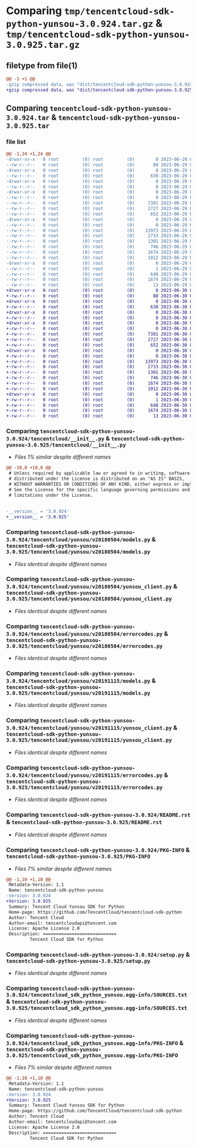 # Comparing `tmp/tencentcloud-sdk-python-yunsou-3.0.924.tar.gz` & `tmp/tencentcloud-sdk-python-yunsou-3.0.925.tar.gz`

## filetype from file(1)

```diff
@@ -1 +1 @@
-gzip compressed data, was "dist/tencentcloud-sdk-python-yunsou-3.0.924.tar", last modified: Thu Jun 29 00:50:40 2023, max compression
+gzip compressed data, was "dist/tencentcloud-sdk-python-yunsou-3.0.925.tar", last modified: Fri Jun 30 02:30:14 2023, max compression
```

## Comparing `tencentcloud-sdk-python-yunsou-3.0.924.tar` & `tencentcloud-sdk-python-yunsou-3.0.925.tar`

### file list

```diff
@@ -1,24 +1,24 @@
-drwxr-xr-x   0 root         (0) root         (0)        0 2023-06-29 00:50:40.000000 tencentcloud-sdk-python-yunsou-3.0.924/
--rw-r--r--   0 root         (0) root         (0)       88 2023-06-29 00:50:40.000000 tencentcloud-sdk-python-yunsou-3.0.924/setup.cfg
-drwxr-xr-x   0 root         (0) root         (0)        0 2023-06-29 00:50:40.000000 tencentcloud-sdk-python-yunsou-3.0.924/tencentcloud/
--rw-r--r--   0 root         (0) root         (0)      630 2023-06-29 00:50:40.000000 tencentcloud-sdk-python-yunsou-3.0.924/tencentcloud/__init__.py
-drwxr-xr-x   0 root         (0) root         (0)        0 2023-06-29 00:50:40.000000 tencentcloud-sdk-python-yunsou-3.0.924/tencentcloud/yunsou/
--rw-r--r--   0 root         (0) root         (0)        0 2023-06-29 00:50:40.000000 tencentcloud-sdk-python-yunsou-3.0.924/tencentcloud/yunsou/__init__.py
-drwxr-xr-x   0 root         (0) root         (0)        0 2023-06-29 00:50:40.000000 tencentcloud-sdk-python-yunsou-3.0.924/tencentcloud/yunsou/v20180504/
--rw-r--r--   0 root         (0) root         (0)        0 2023-06-29 00:50:40.000000 tencentcloud-sdk-python-yunsou-3.0.924/tencentcloud/yunsou/v20180504/__init__.py
--rw-r--r--   0 root         (0) root         (0)     7381 2023-06-29 00:50:40.000000 tencentcloud-sdk-python-yunsou-3.0.924/tencentcloud/yunsou/v20180504/models.py
--rw-r--r--   0 root         (0) root         (0)     2727 2023-06-29 00:50:40.000000 tencentcloud-sdk-python-yunsou-3.0.924/tencentcloud/yunsou/v20180504/yunsou_client.py
--rw-r--r--   0 root         (0) root         (0)      652 2023-06-29 00:50:40.000000 tencentcloud-sdk-python-yunsou-3.0.924/tencentcloud/yunsou/v20180504/errorcodes.py
-drwxr-xr-x   0 root         (0) root         (0)        0 2023-06-29 00:50:40.000000 tencentcloud-sdk-python-yunsou-3.0.924/tencentcloud/yunsou/v20191115/
--rw-r--r--   0 root         (0) root         (0)        0 2023-06-29 00:50:40.000000 tencentcloud-sdk-python-yunsou-3.0.924/tencentcloud/yunsou/v20191115/__init__.py
--rw-r--r--   0 root         (0) root         (0)    13973 2023-06-29 00:50:40.000000 tencentcloud-sdk-python-yunsou-3.0.924/tencentcloud/yunsou/v20191115/models.py
--rw-r--r--   0 root         (0) root         (0)     2733 2023-06-29 00:50:40.000000 tencentcloud-sdk-python-yunsou-3.0.924/tencentcloud/yunsou/v20191115/yunsou_client.py
--rw-r--r--   0 root         (0) root         (0)     1301 2023-06-29 00:50:40.000000 tencentcloud-sdk-python-yunsou-3.0.924/tencentcloud/yunsou/v20191115/errorcodes.py
--rw-r--r--   0 root         (0) root         (0)      746 2023-06-29 00:50:40.000000 tencentcloud-sdk-python-yunsou-3.0.924/README.rst
--rw-r--r--   0 root         (0) root         (0)     1674 2023-06-29 00:50:40.000000 tencentcloud-sdk-python-yunsou-3.0.924/PKG-INFO
--rw-r--r--   0 root         (0) root         (0)     1012 2023-06-29 00:50:40.000000 tencentcloud-sdk-python-yunsou-3.0.924/setup.py
-drwxr-xr-x   0 root         (0) root         (0)        0 2023-06-29 00:50:40.000000 tencentcloud-sdk-python-yunsou-3.0.924/tencentcloud_sdk_python_yunsou.egg-info/
--rw-r--r--   0 root         (0) root         (0)        1 2023-06-29 00:50:40.000000 tencentcloud-sdk-python-yunsou-3.0.924/tencentcloud_sdk_python_yunsou.egg-info/dependency_links.txt
--rw-r--r--   0 root         (0) root         (0)      648 2023-06-29 00:50:40.000000 tencentcloud-sdk-python-yunsou-3.0.924/tencentcloud_sdk_python_yunsou.egg-info/SOURCES.txt
--rw-r--r--   0 root         (0) root         (0)     1674 2023-06-29 00:50:40.000000 tencentcloud-sdk-python-yunsou-3.0.924/tencentcloud_sdk_python_yunsou.egg-info/PKG-INFO
--rw-r--r--   0 root         (0) root         (0)       13 2023-06-29 00:50:40.000000 tencentcloud-sdk-python-yunsou-3.0.924/tencentcloud_sdk_python_yunsou.egg-info/top_level.txt
+drwxr-xr-x   0 root         (0) root         (0)        0 2023-06-30 02:30:14.000000 tencentcloud-sdk-python-yunsou-3.0.925/
+-rw-r--r--   0 root         (0) root         (0)       88 2023-06-30 02:30:14.000000 tencentcloud-sdk-python-yunsou-3.0.925/setup.cfg
+drwxr-xr-x   0 root         (0) root         (0)        0 2023-06-30 02:30:14.000000 tencentcloud-sdk-python-yunsou-3.0.925/tencentcloud/
+-rw-r--r--   0 root         (0) root         (0)      630 2023-06-30 02:30:14.000000 tencentcloud-sdk-python-yunsou-3.0.925/tencentcloud/__init__.py
+drwxr-xr-x   0 root         (0) root         (0)        0 2023-06-30 02:30:14.000000 tencentcloud-sdk-python-yunsou-3.0.925/tencentcloud/yunsou/
+-rw-r--r--   0 root         (0) root         (0)        0 2023-06-30 02:30:14.000000 tencentcloud-sdk-python-yunsou-3.0.925/tencentcloud/yunsou/__init__.py
+drwxr-xr-x   0 root         (0) root         (0)        0 2023-06-30 02:30:14.000000 tencentcloud-sdk-python-yunsou-3.0.925/tencentcloud/yunsou/v20180504/
+-rw-r--r--   0 root         (0) root         (0)        0 2023-06-30 02:30:14.000000 tencentcloud-sdk-python-yunsou-3.0.925/tencentcloud/yunsou/v20180504/__init__.py
+-rw-r--r--   0 root         (0) root         (0)     7381 2023-06-30 02:30:14.000000 tencentcloud-sdk-python-yunsou-3.0.925/tencentcloud/yunsou/v20180504/models.py
+-rw-r--r--   0 root         (0) root         (0)     2727 2023-06-30 02:30:14.000000 tencentcloud-sdk-python-yunsou-3.0.925/tencentcloud/yunsou/v20180504/yunsou_client.py
+-rw-r--r--   0 root         (0) root         (0)      652 2023-06-30 02:30:14.000000 tencentcloud-sdk-python-yunsou-3.0.925/tencentcloud/yunsou/v20180504/errorcodes.py
+drwxr-xr-x   0 root         (0) root         (0)        0 2023-06-30 02:30:14.000000 tencentcloud-sdk-python-yunsou-3.0.925/tencentcloud/yunsou/v20191115/
+-rw-r--r--   0 root         (0) root         (0)        0 2023-06-30 02:30:14.000000 tencentcloud-sdk-python-yunsou-3.0.925/tencentcloud/yunsou/v20191115/__init__.py
+-rw-r--r--   0 root         (0) root         (0)    13973 2023-06-30 02:30:14.000000 tencentcloud-sdk-python-yunsou-3.0.925/tencentcloud/yunsou/v20191115/models.py
+-rw-r--r--   0 root         (0) root         (0)     2733 2023-06-30 02:30:14.000000 tencentcloud-sdk-python-yunsou-3.0.925/tencentcloud/yunsou/v20191115/yunsou_client.py
+-rw-r--r--   0 root         (0) root         (0)     1301 2023-06-30 02:30:14.000000 tencentcloud-sdk-python-yunsou-3.0.925/tencentcloud/yunsou/v20191115/errorcodes.py
+-rw-r--r--   0 root         (0) root         (0)      746 2023-06-30 02:30:14.000000 tencentcloud-sdk-python-yunsou-3.0.925/README.rst
+-rw-r--r--   0 root         (0) root         (0)     1674 2023-06-30 02:30:14.000000 tencentcloud-sdk-python-yunsou-3.0.925/PKG-INFO
+-rw-r--r--   0 root         (0) root         (0)     1012 2023-06-30 02:30:14.000000 tencentcloud-sdk-python-yunsou-3.0.925/setup.py
+drwxr-xr-x   0 root         (0) root         (0)        0 2023-06-30 02:30:14.000000 tencentcloud-sdk-python-yunsou-3.0.925/tencentcloud_sdk_python_yunsou.egg-info/
+-rw-r--r--   0 root         (0) root         (0)        1 2023-06-30 02:30:14.000000 tencentcloud-sdk-python-yunsou-3.0.925/tencentcloud_sdk_python_yunsou.egg-info/dependency_links.txt
+-rw-r--r--   0 root         (0) root         (0)      648 2023-06-30 02:30:14.000000 tencentcloud-sdk-python-yunsou-3.0.925/tencentcloud_sdk_python_yunsou.egg-info/SOURCES.txt
+-rw-r--r--   0 root         (0) root         (0)     1674 2023-06-30 02:30:14.000000 tencentcloud-sdk-python-yunsou-3.0.925/tencentcloud_sdk_python_yunsou.egg-info/PKG-INFO
+-rw-r--r--   0 root         (0) root         (0)       13 2023-06-30 02:30:14.000000 tencentcloud-sdk-python-yunsou-3.0.925/tencentcloud_sdk_python_yunsou.egg-info/top_level.txt
```

### Comparing `tencentcloud-sdk-python-yunsou-3.0.924/tencentcloud/__init__.py` & `tencentcloud-sdk-python-yunsou-3.0.925/tencentcloud/__init__.py`

 * *Files 1% similar despite different names*

```diff
@@ -10,8 +10,8 @@
 # Unless required by applicable law or agreed to in writing, software
 # distributed under the License is distributed on an "AS IS" BASIS,
 # WITHOUT WARRANTIES OR CONDITIONS OF ANY KIND, either express or implied.
 # See the License for the specific language governing permissions and
 # limitations under the License.
 
 
-__version__ = '3.0.924'
+__version__ = '3.0.925'
```

### Comparing `tencentcloud-sdk-python-yunsou-3.0.924/tencentcloud/yunsou/v20180504/models.py` & `tencentcloud-sdk-python-yunsou-3.0.925/tencentcloud/yunsou/v20180504/models.py`

 * *Files identical despite different names*

### Comparing `tencentcloud-sdk-python-yunsou-3.0.924/tencentcloud/yunsou/v20180504/yunsou_client.py` & `tencentcloud-sdk-python-yunsou-3.0.925/tencentcloud/yunsou/v20180504/yunsou_client.py`

 * *Files identical despite different names*

### Comparing `tencentcloud-sdk-python-yunsou-3.0.924/tencentcloud/yunsou/v20180504/errorcodes.py` & `tencentcloud-sdk-python-yunsou-3.0.925/tencentcloud/yunsou/v20180504/errorcodes.py`

 * *Files identical despite different names*

### Comparing `tencentcloud-sdk-python-yunsou-3.0.924/tencentcloud/yunsou/v20191115/models.py` & `tencentcloud-sdk-python-yunsou-3.0.925/tencentcloud/yunsou/v20191115/models.py`

 * *Files identical despite different names*

### Comparing `tencentcloud-sdk-python-yunsou-3.0.924/tencentcloud/yunsou/v20191115/yunsou_client.py` & `tencentcloud-sdk-python-yunsou-3.0.925/tencentcloud/yunsou/v20191115/yunsou_client.py`

 * *Files identical despite different names*

### Comparing `tencentcloud-sdk-python-yunsou-3.0.924/tencentcloud/yunsou/v20191115/errorcodes.py` & `tencentcloud-sdk-python-yunsou-3.0.925/tencentcloud/yunsou/v20191115/errorcodes.py`

 * *Files identical despite different names*

### Comparing `tencentcloud-sdk-python-yunsou-3.0.924/README.rst` & `tencentcloud-sdk-python-yunsou-3.0.925/README.rst`

 * *Files identical despite different names*

### Comparing `tencentcloud-sdk-python-yunsou-3.0.924/PKG-INFO` & `tencentcloud-sdk-python-yunsou-3.0.925/PKG-INFO`

 * *Files 7% similar despite different names*

```diff
@@ -1,10 +1,10 @@
 Metadata-Version: 1.1
 Name: tencentcloud-sdk-python-yunsou
-Version: 3.0.924
+Version: 3.0.925
 Summary: Tencent Cloud Yunsou SDK for Python
 Home-page: https://github.com/TencentCloud/tencentcloud-sdk-python
 Author: Tencent Cloud
 Author-email: tencentcloudapi@tencent.com
 License: Apache License 2.0
 Description: ============================
         Tencent Cloud SDK for Python
```

### Comparing `tencentcloud-sdk-python-yunsou-3.0.924/setup.py` & `tencentcloud-sdk-python-yunsou-3.0.925/setup.py`

 * *Files identical despite different names*

### Comparing `tencentcloud-sdk-python-yunsou-3.0.924/tencentcloud_sdk_python_yunsou.egg-info/SOURCES.txt` & `tencentcloud-sdk-python-yunsou-3.0.925/tencentcloud_sdk_python_yunsou.egg-info/SOURCES.txt`

 * *Files identical despite different names*

### Comparing `tencentcloud-sdk-python-yunsou-3.0.924/tencentcloud_sdk_python_yunsou.egg-info/PKG-INFO` & `tencentcloud-sdk-python-yunsou-3.0.925/tencentcloud_sdk_python_yunsou.egg-info/PKG-INFO`

 * *Files 7% similar despite different names*

```diff
@@ -1,10 +1,10 @@
 Metadata-Version: 1.1
 Name: tencentcloud-sdk-python-yunsou
-Version: 3.0.924
+Version: 3.0.925
 Summary: Tencent Cloud Yunsou SDK for Python
 Home-page: https://github.com/TencentCloud/tencentcloud-sdk-python
 Author: Tencent Cloud
 Author-email: tencentcloudapi@tencent.com
 License: Apache License 2.0
 Description: ============================
         Tencent Cloud SDK for Python
```

